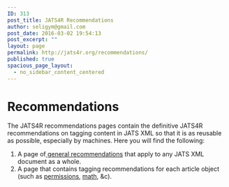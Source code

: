 ```yaml
---
ID: 313
post_title: JATS4R Recommendations
author: seligym@gmail.com
post_date: 2016-03-02 19:54:13
post_excerpt: ""
layout: page
permalink: http://jats4r.org/recommendations/
published: true
spacious_page_layout:
  - no_sidebar_content_centered
---
```

<h1>Recommendations</h1>
The JATS4R recommendations pages contain the definitive JATS4R recommendations on tagging content in JATS XML so that it is as reusable as possible, especially by machines. Here you will find the following:
<ol>
	<li>A page of<a href="http://jats4r.org/general-recommendations/"> general recommendations</a> that apply to any JATS XML document as a whole.</li>
	<li>A page that contains tagging recommendations for each article object (such as <a href="http://jats4r.org/permissions-recommendations/">permissions</a>, <a href="http://jats4r.org/math-recommendations/">math</a>, &amp;c).</li>
</ol>